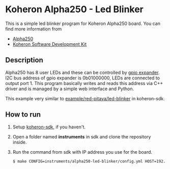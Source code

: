 # Koheron Alpha250 - Led Blinker

This is a simple led blinker program for Koheron Alpha250 board. 
You can find more information from

- [Alpha250](https://www.koheron.com/fpga/alpha250-signal-acquisition-generation)
- [Koheron Software Development Kit](https://github.com/Koheron/koheron-sdk)


## Description

Alpha250 has 8 user LEDs and these can be controlled by [gpio expander](https://github.com/Koheron/koheron-sdk/blob/master/boards/alpha250/drivers/gpio-expander.hpp). I2C bus address of gpio expander is 0b01000000, LEDs are connected to output port 1. This program basically writes and reads this address via C++ driver and is managed by a simple web interface and Python.

This example very similar to [example/red-pitaya/led-blinker](https://github.com/Koheron/koheron-sdk/tree/master/examples/red-pitaya/led-blinker) in koheron-sdk.


## How to run

1. Setup [koheron-sdk](https://github.com/Koheron/koheron-sdk#getting-started), if you haven't.
2. Open a folder named **instruments** in sdk and clone the repository inside.
3. Run the command from sdk with IP address you use for the board.

    ```bash
    $ make CONFIG=instruments/alpha250-led-blinker/config.yml HOST=192.168.1.2 run
    ```
